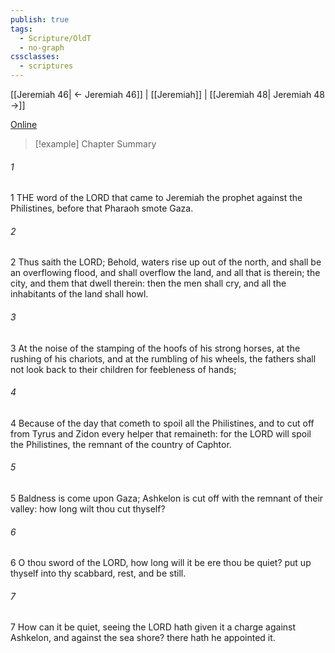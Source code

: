 ```yaml
---
publish: true
tags:
  - Scripture/OldT
  - no-graph
cssclasses:
  - scriptures
---
```

[[Jeremiah 46| ← Jeremiah 46]] | [[Jeremiah]] | [[Jeremiah 48| Jeremiah 48 →]]

[Online](https://churchofjesuschrist.org/study/scriptures/ot/jer/47?lang=eng)

>[!example] Chapter Summary
>
###### 1
1 THE word of the LORD that came to Jeremiah the prophet against the Philistines, before that Pharaoh smote Gaza.
###### 2
2 Thus saith the LORD; Behold, waters rise up out of the north, and shall be an overflowing flood, and shall overflow the land, and all that is therein; the city, and them that dwell therein: then the men shall cry, and all the inhabitants of the land shall howl.
###### 3
3 At the noise of the stamping of the hoofs of his strong horses, at the rushing of his chariots, and at the rumbling of his wheels, the fathers shall not look back to their children for feebleness of hands;
###### 4
4 Because of the day that cometh to spoil all the Philistines, and to cut off from Tyrus and Zidon every helper that remaineth: for the LORD will spoil the Philistines, the remnant of the country of Caphtor.
###### 5
5 Baldness is come upon Gaza; Ashkelon is cut off with the remnant of their valley: how long wilt thou cut thyself?
###### 6
6 O thou sword of the LORD, how long will it be ere thou be quiet?  put up thyself into thy scabbard, rest, and be still.
###### 7
7 How can it be quiet, seeing the LORD hath given it a charge against Ashkelon, and against the sea shore?  there hath he appointed it.




